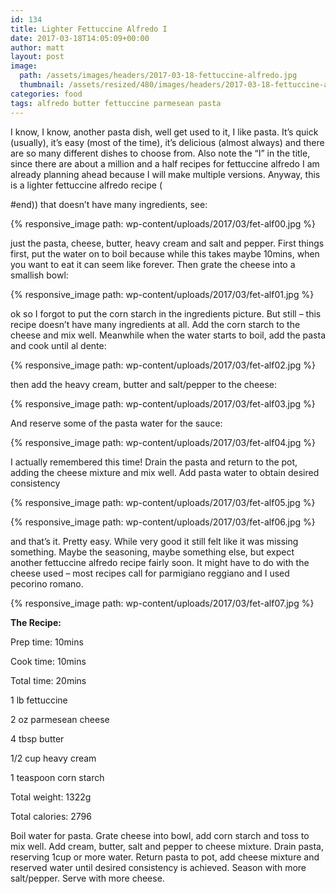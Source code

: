 ```yaml
---
id: 134
title: Lighter Fettuccine Alfredo I
date: 2017-03-18T14:05:09+00:00
author: matt
layout: post
image: 
  path: /assets/images/headers/2017-03-18-fettuccine-alfredo.jpg
  thumbnail: /assets/resized/480/images/headers/2017-03-18-fettuccine-alfredo.jpg
categories: food
tags: alfredo butter fettuccine parmesean pasta
---
```

I know, I know, another pasta dish, well get used to it, I like pasta. It&#8217;s quick (usually), it&#8217;s easy (most of the time), it&#8217;s delicious (almost always) and there are so many different dishes to choose from. Also note the &#8220;I&#8221; in the title, since there are about a million and a half recipes for fettuccine alfredo I am already planning ahead because I will make multiple versions.<!--more--> Anyway, this is a lighter fettuccine alfredo recipe (

#end)) that doesn&#8217;t have many ingredients, see:

{% responsive_image path: wp-content/uploads/2017/03/fet-alf00.jpg %}

just the pasta, cheese, butter, heavy cream and salt and pepper. First things first, put the water on to boil because while this takes maybe 10mins, when you want to eat it can seem like forever. Then grate the cheese into a smallish bowl:

{% responsive_image path: wp-content/uploads/2017/03/fet-alf01.jpg %}

ok so I forgot to put the corn starch in the ingredients picture. But still &#8211; this recipe doesn&#8217;t have many ingredients at all. Add the corn starch to the cheese and mix well. Meanwhile when the water starts to boil, add the pasta and cook until al dente:

{% responsive_image path: wp-content/uploads/2017/03/fet-alf02.jpg %}

then add the heavy cream, butter and salt/pepper to the cheese:

{% responsive_image path: wp-content/uploads/2017/03/fet-alf03.jpg %}

And reserve some of the pasta water for the sauce:

{% responsive_image path: wp-content/uploads/2017/03/fet-alf04.jpg %}

I actually remembered this time! Drain the pasta and return to the pot, adding the cheese mixture and mix well. Add pasta water to obtain desired consistency

{% responsive_image path: wp-content/uploads/2017/03/fet-alf05.jpg %}

{% responsive_image path: wp-content/uploads/2017/03/fet-alf06.jpg %}

and that&#8217;s it. Pretty easy. While very good it still felt like it was missing something. Maybe the seasoning, maybe something else, but expect another fettuccine alfredo recipe fairly soon. It might have to do with the cheese used &#8211; most recipes call for parmigiano reggiano and I used pecorino romano.

{% responsive_image path: wp-content/uploads/2017/03/fet-alf07.jpg %}

**The Recipe:**

Prep time: 10mins
  
Cook time: 10mins
  
Total time: 20mins

1 lb fettuccine
  
2 oz parmesean cheese
  
4 tbsp butter
  
1/2 cup heavy cream
  
1 teaspoon corn starch

Total weight: 1322g
  
Total calories: 2796

Boil water for pasta. Grate cheese into bowl, add corn starch and toss to mix well. Add cream, butter, salt and pepper to cheese mixture. Drain pasta, reserving 1cup or more water. Return pasta to pot, add cheese mixture and reserved water until desired consistency is achieved. Season with more salt/pepper. Serve with more cheese.

&nbsp;
